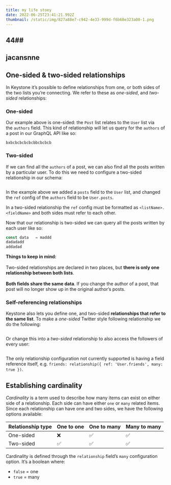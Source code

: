 ```yaml
---
title: my life stoey
date: 2022-06-25T23:41:21.992Z
thumbnail: /static/img/827a88e7-c942-4e33-999d-f6b68e323a00-1.png
---
```

## 44##

## jacansnne

## One-sided & two-sided relationships

In Keystone it’s possible to define relationships from one, or both sides of the two lists you’re connecting. We refer to these as *one-sided*, and *two-sided* relationships:

### [](https://keystonejs.com/docs/guides/relationships#one-sided)One-sided

Our example above is one-sided: the `Post` list relates to the `User` list via the `authors` field. This kind of relationship will let us query for the `authors` of a post in our GraphQL API like so:

```
bxbcbcbcbcbcbbcbcbcb
```

### [](https://keystonejs.com/docs/guides/relationships#two-sided)Two-sided

If we can find all the `authors` of a post, we can also find all the posts written by a particular user. To do this we need to configure a two-sided relationship in our schema:

```

```

In the example above we added a `posts` field to the `User` list, and changed the `ref` config of the `authors` field to be `User.posts`.

In a two-sided relationship the `ref` config must be formatted as `<listName>.<fieldName>` and both sides must refer to each other.

Now that our relationship is two-sided we can query all the posts written by each user like so:

```javascript
const data   = maddd
dadadadd
addadad
```

**Things to keep in mind:**\
\
Two-sided relationships are declared in two places, but **there is only one relationship between both lists**.\
\
**Both fields share the same data**. If you change the author of a post, that post will no longer show up in the original author’s posts.

### [](https://keystonejs.com/docs/guides/relationships#self-referencing-relationships)Self-referencing relationships

Keystone also lets you define one, and two-sided **relationships that refer to the same list**. To make a *one-sided* Twitter style following relationship we do the following:

```

```

Or change this into a *two-sided* relationship to also access the followers of every user:

```

```

The only relationship configuration not currently supported is having a field reference itself, e.g. `friends: relationship({ ref: 'User.friends', many: true })`.

## [](https://keystonejs.com/docs/guides/relationships#establishing-cardinality)Establishing cardinality

*Cardinality* is a term used to describe how many items can exist on either side of a relationship. Each side can have either `one` or `many` related items. Since each relationship can have one and two sides, we have the following options available:

| Relationship type | One to one | One to many | Many to many |
| ----------------- | ---------- | ----------- | ------------ |
| One-sided         | ❌          | ✅           | ✅            |
| Two-sided         | ✅          | ✅           | ✅            |

Cardinality is defined through the `relationship` field’s `many` configuration option. It’s a boolean where:

* `false` = one
* `true` = many